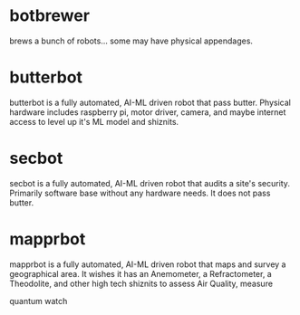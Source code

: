 # botbrewer
brews a bunch of robots... some may have physical appendages.

# butterbot
butterbot is a fully automated, AI-ML driven robot that pass butter. Physical hardware includes raspberry pi, motor driver, camera, and maybe internet access to level up it's ML model and shiznits.

# secbot
secbot is a fully automated, AI-ML driven robot that audits a site's security. Primarily software base without any hardware needs. It does not pass butter.

# mapprbot
mapprbot is a fully automated, AI-ML driven robot that maps and survey a geographical area. It wishes it has an Anemometer, a Refractometer, a Theodolite, and other high tech shiznits to assess Air Quality, measure 

quantum watch
